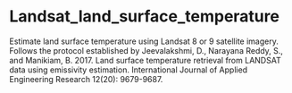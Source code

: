 # Landsat_land_surface_temperature
Estimate land surface temperature using Landsat 8 or 9 satellite imagery.
Follows the protocol established by Jeevalakshmi, D., Narayana Reddy, S., and Manikiam, B. 2017. Land surface temperature retrieval from LANDSAT data using emissivity estimation. International Journal of Applied Engineering Research 12(20): 9679-9687.
